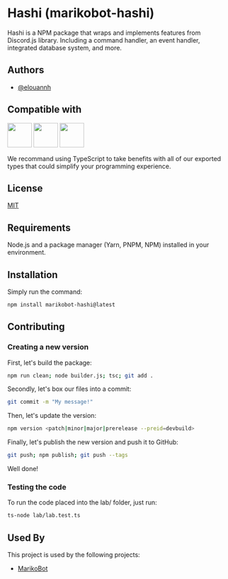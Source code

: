 
# Hashi (marikobot-hashi)

Hashi is a NPM package that wraps and implements features from Discord.js library.
Including a command handler, an event handler, integrated database system, and more.

## Authors

- [@elouannh](https://www.github.com/elouannh)


## Compatible with

<a><img src="https://media.botmarket.ovh/3go1ei.png" width="55px"/></a>
<a><img src="https://media.botmarket.ovh/f1dzqa.png" width="55px"/></a>
<a><img src="https://media.botmarket.ovh/8vrpcv.png" width="55px"/></a>

We recommand using TypeScript to take benefits with all of our exported types that could simplify your programming experience.
## License

[MIT](https://choosealicense.com/licenses/mit/)

## Requirements

Node.js and a package manager (Yarn, PNPM, NPM) installed in your environment.

## Installation

Simply run the command:
```bash
npm install marikobot-hashi@latest
```

## Contributing

### Creating a new version

First, let's build the package:
```bash
npm run clean; node builder.js; tsc; git add .
```

Secondly, let's box our files into a commit:
```bash
git commit -m "My message!"
```

Then, let's update the version:
```bash
npm version <patch|minor|major|prerelease --preid=devbuild>
```

Finally, let's publish the new version and push it to GitHub:
```bash
git push; npm publish; git push --tags
```

Well done!

### Testing the code

To run the code placed into the lab/ folder, just run:
```bash
ts-node lab/lab.test.ts
```

## Used By

This project is used by the following projects:

- [MarikoBot](https://github.com/MarikoBot/mariko)

